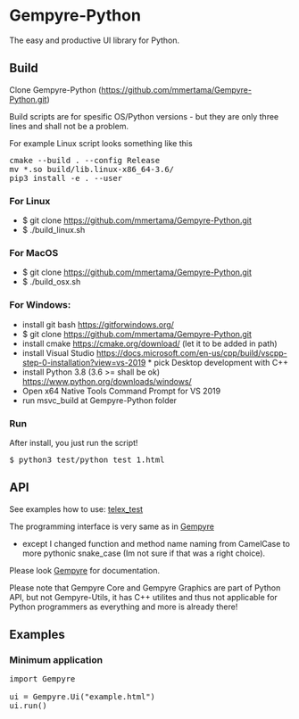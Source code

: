 # Gempyre-Python 

The easy and productive UI library for Python. 

## Build

Clone Gempyre-Python (https://github.com/mmertama/Gempyre-Python.git)

Build scripts are for spesific OS/Python versions - but they are only three lines and shall not be a problem.

For example Linux script looks something like this
<pre>
cmake --build . --config Release
mv *.so build/lib.linux-x86_64-3.6/
pip3 install -e . --user
</pre>

### For Linux
* $ git clone https://github.com/mmertama/Gempyre-Python.git
* $ ./build_linux.sh

### For MacOS
* $ git clone https://github.com/mmertama/Gempyre-Python.git
* $ ./build_osx.sh

### For Windows:
* install git bash https://gitforwindows.org/
* $ git clone https://github.com/mmertama/Gempyre-Python.git
* install cmake https://cmake.org/download/ (let it to be added in path)
* install Visual Studio https://docs.microsoft.com/en-us/cpp/build/vscpp-step-0-installation?view=vs-2019
		* pick Desktop development with C++
* install Python 3.8 (3.6 >= shall be ok) https://www.python.org/downloads/windows/
* Open x64 Native Tools Command Prompt for VS 2019
* run msvc_build at Gempyre-Python folder

### Run

After install, you just run the script!

<pre>
$ python3 test/python_test_1.html
</pre>

## API

See examples how to use: [telex_test](https://github.com/mmertama/Gempyre-Python/blob/master/test/telex_test.py)

The programming interface is very same as in [Gempyre](https://github.com/mmertama/Gempyre.git)
- except I changed function and method name naming from CamelCase to more pythonic snake_case (Im not sure if that was a right choice).

Please look  [Gempyre](https://github.com/mmertama/Gempyre.git) for documentation.

Please note that Gempyre Core and Gempyre Graphics are part of Python API, but not Gempyre-Utils, it has C++ utilites and thus not applicable for Python programmers as everything and more is already there!
  
## Examples

### Minimum application

<pre>
import Gempyre

ui = Gempyre.Ui("example.html")
ui.run()
</pre>

